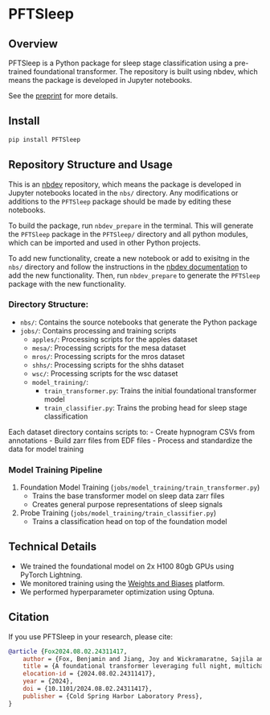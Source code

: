 # PFTSleep


<!-- WARNING: THIS FILE WAS AUTOGENERATED! DO NOT EDIT! -->

## Overview

PFTSleep is a Python package for sleep stage classification using a
pre-trained foundational transformer. The repository is built using
nbdev, which means the package is developed in Jupyter notebooks.

See the
[preprint](https://www.medrxiv.org/content/10.1101/2024.08.02.24311417v1)
for more details.

## Install

``` sh
pip install PFTSleep
```

## Repository Structure and Usage

This is an [nbdev](https://nbdev.fast.ai/) repository, which means the
package is developed in Jupyter notebooks located in the `nbs/`
directory. Any modifications or additions to the `PFTSleep` package
should be made by editing these notebooks.

To build the package, run `nbdev_prepare` in the terminal. This will
generate the `PFTSleep` package in the `PFTSleep/` directory and all
python modules, which can be imported and used in other Python projects.

To add new functionality, create a new notebook or add to exisitng in
the `nbs/` directory and follow the instructions in the [nbdev
documentation](https://nbdev.fast.ai/getting_started.html) to add the
new functionality. Then, run `nbdev_prepare` to generate the `PFTSleep`
package with the new functionality.

### Directory Structure:

- `nbs/`: Contains the source notebooks that generate the Python package
- `jobs/`: Contains processing and training scripts
  - `apples/`: Processing scripts for the apples dataset
  - `mesa/`: Processing scripts for the mesa dataset
  - `mros/`: Processing scripts for the mros dataset
  - `shhs/`: Processing scripts for the shhs dataset
  - `wsc/`: Processing scripts for the wsc dataset
  - `model_training/`:
    - `train_transformer.py`: Trains the initial foundational
      transformer model
    - `train_classifier.py`: Trains the probing head for sleep stage
      classification

Each dataset directory contains scripts to: - Create hypnogram CSVs from
annotations - Build zarr files from EDF files - Process and standardize
the data for model training

### Model Training Pipeline

1.  Foundation Model Training
    (`jobs/model_training/train_transformer.py`)
    - Trains the base transformer model on sleep data zarr files
    - Creates general purpose representations of sleep signals
2.  Probe Training (`jobs/model_training/train_classifier.py`)
    - Trains a classification head on top of the foundation model

## Technical Details

- We trained the foundational model on 2x H100 80gb GPUs using PyTorch
  Lightning.
- We monitored training using the [Weights and
  Biases](https://wandb.ai/) platform.
- We performed hyperparameter optimization using Optuna.

## Citation

If you use PFTSleep in your research, please cite:

``` bibtex
@article {Fox2024.08.02.24311417,
    author = {Fox, Benjamin and Jiang, Joy and Wickramaratne, Sajila and Kovatch, Patricia and Suarez-Farinas, Mayte and Shah, Neomi A and Parekh, Ankit and Nadkarni, Girish N},
    title = {A foundational transformer leveraging full night, multichannel sleep study data accurately classifies sleep stages},
    elocation-id = {2024.08.02.24311417},
    year = {2024},
    doi = {10.1101/2024.08.02.24311417},
    publisher = {Cold Spring Harbor Laboratory Press},
}
```
